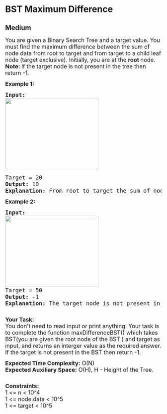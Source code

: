 # BST Maximum Difference
## Medium
<div class="problems_problem_content__Xm_eO"><p><span style="font-size:18px">You are given a Binary Search Tree and a target value. You must&nbsp;find the maximum difference between the sum of node data from root to target and from target to a child leaf node (target exclusive). Initially, you are at the <strong>root </strong>node.<br>
<strong>Note: </strong>If the target node is not present in the tree&nbsp;then return -1.</span></p>

<p><strong><span style="font-size:18px">Example 1:</span></strong></p>

<pre style="position: relative;"><span style="font-size:18px"><strong>Input:</strong></span>
<img alt="" src="https://media.geeksforgeeks.org/img-practice/BSTDownwardTraversal-1662975635.png" style="height:228px; width:300px">

<span style="font-size:18px">Target = 20
<strong>Output:</strong> 10
<strong>Explanation:</strong> From root to target the sum of node data is 25 and from target to the children leaf nodes the sums of the node data are 15 and 25. So, the maximum difference will be (25-15) = 10.
</span><div class="open_grepper_editor" title="Edit &amp; Save To Grepper"></div></pre>

<p><strong><span style="font-size:18px">Example 2:</span></strong></p>

<pre style="position: relative;"><strong><span style="font-size:18px">Input:</span>
</strong><img alt="" src="https://media.geeksforgeeks.org/img-practice/BSTDownwardTraversal-1662975635.png" style="height:228px; width:300px">
<span style="font-size:18px">Target = 50
<strong>Output:</strong> -1
<strong>Explanation:</strong> The target node is not present in the tree.</span><strong>
</strong><div class="open_grepper_editor" title="Edit &amp; Save To Grepper"></div></pre>

<p><br>
<span style="font-size:18px"><strong>Your Task:</strong><br>
You don't need to read input or print anything. Your task is to complete the function maxDifferenceBST() which takes BST(you are given the root node of the BST&nbsp;)&nbsp;and target&nbsp;as input, and returns an interger value as the required answer. If the target is not present in the BST&nbsp;then return -1.</span></p>

<p><span style="font-size:18px"><strong>Expected Time Complexity:</strong>&nbsp;O(N)<br>
<strong>Expected Auxiliary Space:</strong>&nbsp;O(H), H - Height of the Tree.</span></p>

<p><br>
<span style="font-size:18px"><strong>Constraints:</strong><br>
1 &lt;= n &lt;&nbsp;10^4<br>
1 &lt;= node.data&nbsp;&lt;&nbsp;10^5<br>
1 &lt;= target &lt;&nbsp;10^5</span></p>
</div>